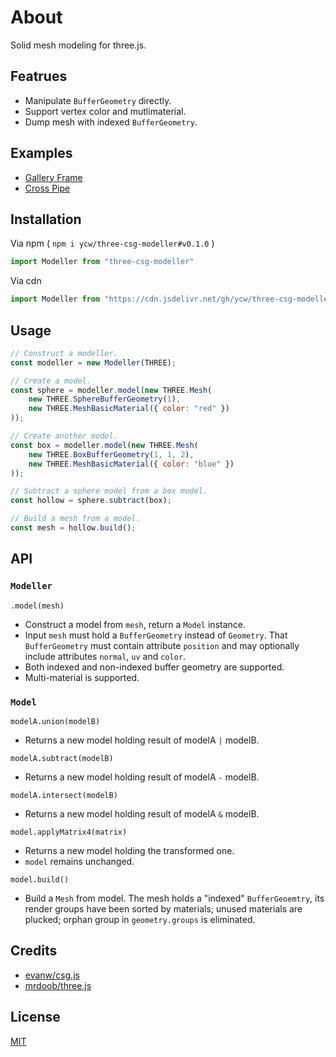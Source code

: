 # About

Solid mesh modeling for three.js.

## Featrues

- Manipulate `BufferGeometry` directly.
- Support vertex color and mutlimaterial.
- Dump mesh with indexed `BufferGeometry`.

## Examples

- [Gallery Frame](https://ycw.github.io/three-csg-modeller/examples/gallery-frame)
- [Cross Pipe](https://ycw.github.io/three-csg-modeller/examples/cross-pipe)

## Installation

Via npm ( `npm i ycw/three-csg-modeller#v0.1.0` )

```js
import Modeller from "three-csg-modeller"
```

Via cdn

```js
import Modeller from "https://cdn.jsdelivr.net/gh/ycw/three-csg-modeller@0.1.0/src/index.js"
```

## Usage

```js
// Construct a modeller.
const modeller = new Modeller(THREE);

// Create a model.
const sphere = modeller.model(new THREE.Mesh(
    new THREE.SphereBufferGeometry(1),
    new THREE.MeshBasicMaterial({ color: "red" })
));

// Create another model.
const box = modeller.model(new THREE.Mesh(
    new THREE.BoxBufferGeometry(1, 1, 2),
    new THREE.MeshBasicMaterial({ color: "blue" })
));

// Subtract a sphere model from a box model.
const hollow = sphere.subtract(box);

// Build a mesh from a model.
const mesh = hollow.build();
```

## API

### `Modeller`

`.model(mesh)`
- Construct a model from `mesh`, return a `Model` instance.
- Input `mesh` must hold a `BufferGeometry` instead of `Geometry`. That 
  `BufferGeometry` must contain attribute `position` and may optionally
  include attributes `normal`, `uv` and `color`. 
- Both indexed and non-indexed buffer geometry are supported.
- Multi-material is supported.

### `Model`

`modelA.union(modelB)`
- Returns a new model holding result of modelA `|` modelB.

`modelA.subtract(modelB)`
- Returns a new model holding result of modelA `-` modelB.

`modelA.intersect(modelB)`
- Returns a new model holding result of modelA `&` modelB.

`model.applyMatrix4(matrix)` 
- Returns a new model holding the transformed one. 
- `model` remains unchanged.

`model.build()`
- Build a `Mesh` from model. The mesh holds a "indexed" `BufferGeoemtry`, its
  render groups have been sorted by materials; unused materials are plucked; 
  orphan group in `geometry.groups` is eliminated.

## Credits

- [evanw/csg.js](https://evanw.github.io/csg.js/)
- [mrdoob/three.js](https://github.com/mrdoob/three.js)

## License

[MIT](LICENSE)